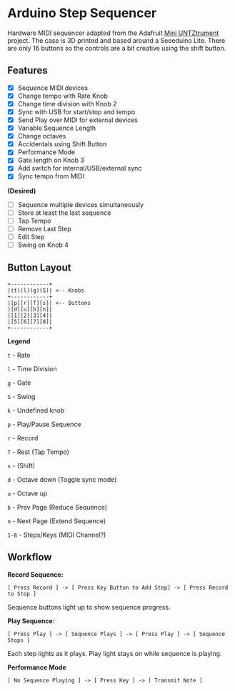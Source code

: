 # Arduino Step Sequencer

Hardware MIDI sequencer adapted from the Adafruit [Mini UNTZtrument](https://learn.adafruit.com/mini-untztrument-3d-printed-midi-controller/overview) project. The case is 3D printed and based around a Seeeduino Lite. There are only 16 buttons so the controls are a bit creative using the shift button. 

## Features

- [x] Sequence MIDI devices
- [x] Change tempo with Rate Knob
- [x] Change time division with Knob 2
- [x] Sync with USB for start/stop and tempo
- [x] Send Play over MIDI for external devices
- [x] Variable Sequence Length
- [x] Change octaves
- [x] Accidentals using Shift Button
- [x] Performance Mode
- [x] Gate length on Knob 3
- [x] Add switch for internal/USB/external sync
- [x] Sync tempo from MIDI

**(Desired)**

- [ ] Sequence multiple devices simultaneously
- [ ] Store at least the last sequence
- [ ] Tap Tempo
- [ ] Remove Last Step
- [ ] Edit Step
- [ ] Swing on Knob 4

## Button Layout

```
+------------+
|(t)(l)(g)(S)| <-- Knobs
+------------+
|[p][r][T][s]| <-- Buttons
|[d][u][b][n]|
|[1][2][3][4]|
|[5][6][7][8]|
+------------+
```

**Legend**

`t` - Rate

`l` - Time Division

`g` - Gate

`S` - Swing

`k` - Undefined knob

`p` - Play/Pause Sequence

`r` - Record

`T` - Rest (Tap Tempo)

`s` - (Shift)

`d` - Octave down (Toggle sync mode)

`u` - Octave up

`b` - Prev Page (Reduce Sequence)

`n` - Next Page (Extend Sequence)

`1-8` - Steps/Keys (MIDI Channel?)



## Workflow

**Record Sequence:**

`[ Press Record ] -> [ Press Key Button to Add Step] -> [ Press Record to Stop ]`

Sequence buttons light up to show sequence progress.



**Play Sequence:**

`[ Press Play ] -> [ Sequence Plays ] -> [ Press Play ] -> [ Sequence Stops ]`

Each step lights as it plays. Play light stays on while sequence is playing.



**Performance Mode**

`[ No Sequence Playing ] -> [ Press Key ] -> [ Transmit Note ]`



